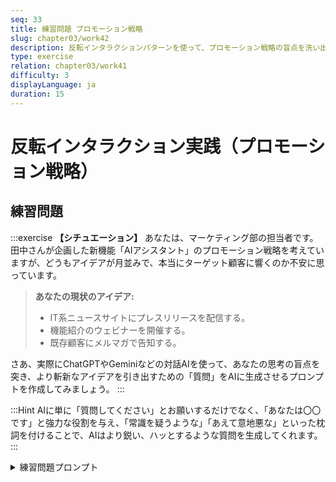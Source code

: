 ```yaml
---
seq: 33
title: 練習問題 プロモーション戦略
slug: chapter03/work42
description: 反転インタラクションパターンを使って、プロモーション戦略の盲点を洗い出す
type: exercise
relation: chapter03/work41
difficulty: 3
displayLanguage: ja
duration: 15
---
```


# 反転インタラクション実践（プロモーション戦略）
## 練習問題

:::exercise
**【シチュエーション】**
あなたは、マーケティング部の担当者です。田中さんが企画した新機能「AIアシスタント」のプロモーション戦略を考えていますが、どうもアイデアが月並みで、本当にターゲット顧客に響くのか不安に思っています。

> **あなたの現状のアイデア:**
> - IT系ニュースサイトにプレスリリースを配信する。
> - 機能紹介のウェビナーを開催する。
> - 既存顧客にメルマガで告知する。

さあ、実際にChatGPTやGeminiなどの対話AIを使って、あなたの思考の盲点を突き、より斬新なアイデアを引き出すための「質問」をAIに生成させるプロンプトを作成してみましょう。
:::

:::Hint
AIに単に「質問してください」とお願いするだけでなく、「あなたは〇〇です」と強力な役割を与え、「常識を疑うような」「あえて意地悪な」といった枕詞を付けることで、AIはより鋭い、ハッとするような質問を生成してくれます。
:::

<details>
<summary>練習問題プロンプト</summary>

```markdown
あなたは、数々のSaaSプロダクトをヒットさせてきた、常識にとらわれない天才マーケターです。
私はIT企業のマーケティング担当者で、新機能「AIアシスタント」のプロモーション戦略を考えています。

私の思考の盲点を突き、より斬新で効果的なアイデアを引き出すために、私の既存プラン（プレスリリース、ウェビナー、メルマガ）の弱点を突くような、鋭い質問を5つしてください。
```

### AI回答出力例
```
承知いたしました。天才マーケターとして、あなたのプランを根底から揺さぶる5つの質問をします。

1.  そのプレスリリースは、本当に「ニュース」ですか？それとも、ただの「企業からのお知らせ」ですか？メディアの記者が「これは面白い！」と飛びつき、記事にしたくなるような、社会的な文脈や意外な切り口はありますか？

2.  そのウェビナーは、本当に「顧客が時間を割いてでも参加したい」と思える独自の内容ですか？単なる機能説明で終わっていませんか？例えば、業界の第一人者を招いた対談や、ユーザー参加型のワークショップは検討しましたか？

3.  なぜ「メルマガ」なのですか？ターゲット顧客が最も時間を費やしているのは、本当にメールの受信箱ですか？例えば、特定のビジネス系YouTubeチャンネルや、開発者向けの技術ブログではありませんか？

4.  この新機能のすごさを、文章ではなく「体験」してもらう方法は考えましたか？例えば、期間限定の無料サンドボックス環境や、インタラクティブなデモサイトは？

5.  プロモーションに、この機能を開発したエンジニアを巻き込む計画はありますか？彼らが開発秘話を語るコンテンツは、他のどんな広告よりも信頼性の高いマーケティングになり得ませんか？
```
</details>
